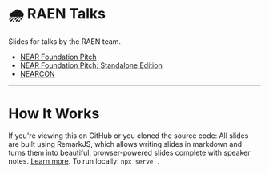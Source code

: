 🌧 RAEN Talks
=============

Slides for talks by the RAEN team.

- [NEAR Foundation Pitch](./nf-pitch)
- [NEAR Foundation Pitch: Standalone Edition](./nf-pitch-standalone)
- [NEARCON](./nearcon)

---

How It Works
============

If you're viewing this on GitHub or you cloned the source code: All slides are built using RemarkJS, which allows writing slides in markdown and turns them into beautiful, browser-powered slides complete with speaker notes. [Learn more](https://remarkjs.com). To run locally: `npx serve .`
